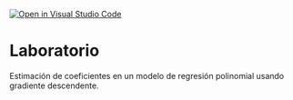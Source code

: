 [![Open in Visual Studio Code](https://classroom.github.com/assets/open-in-vscode-718a45dd9cf7e7f842a935f5ebbe5719a5e09af4491e668f4dbf3b35d5cca122.svg)](https://classroom.github.com/online_ide?assignment_repo_id=12726261&assignment_repo_type=AssignmentRepo)
# Laboratorio

Estimación de coeficientes en un modelo de regresión polinomial usando gradiente descendente.

